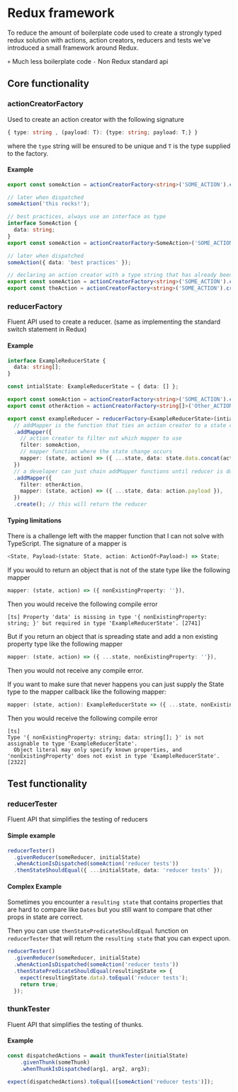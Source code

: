# Redux framework

To reduce the amount of boilerplate code used to create a strongly typed redux solution with actions, action creators, reducers and tests we've introduced a small framework around Redux.

`+` Much less boilerplate code
`-` Non Redux standard api

## Core functionality

### actionCreatorFactory

Used to create an action creator with the following signature

```typescript
{ type: string , (payload: T): {type: string; payload: T;} }
```

where the `type` string will be ensured to be unique and `T` is the type supplied to the factory.

#### Example

```typescript
export const someAction = actionCreatorFactory<string>('SOME_ACTION').create();

// later when dispatched
someAction('this rocks!');
```

```typescript
// best practices, always use an interface as type
interface SomeAction {
  data: string;
}
export const someAction = actionCreatorFactory<SomeAction>('SOME_ACTION').create();

// later when dispatched
someAction({ data: 'best practices' });
```

```typescript
// declaring an action creator with a type string that has already been defined will throw
export const someAction = actionCreatorFactory<string>('SOME_ACTION').create();
export const theAction = actionCreatorFactory<string>('SOME_ACTION').create(); // will throw
```

### reducerFactory

Fluent API used to create a reducer. (same as implementing the standard switch statement in Redux)

#### Example

```typescript
interface ExampleReducerState {
  data: string[];
}

const intialState: ExampleReducerState = { data: [] };

export const someAction = actionCreatorFactory<string>('SOME_ACTION').create();
export const otherAction = actionCreatorFactory<string[]>('Other_ACTION').create();

export const exampleReducer = reducerFactory<ExampleReducerState>(intialState)
  // addMapper is the function that ties an action creator to a state change
  .addMapper({
    // action creator to filter out which mapper to use
    filter: someAction,
    // mapper function where the state change occurs
    mapper: (state, action) => ({ ...state, data: state.data.concat(action.payload) }),
  })
  // a developer can just chain addMapper functions until reducer is done
  .addMapper({
    filter: otherAction,
    mapper: (state, action) => ({ ...state, data: action.payload }),
  })
  .create(); // this will return the reducer
```

#### Typing limitations

There is a challenge left with the mapper function that I can not solve with TypeScript. The signature of a mapper is

```typescript
<State, Payload>(state: State, action: ActionOf<Payload>) => State;
```

If you would to return an object that is not of the state type like the following mapper

```typescript
mapper: (state, action) => ({ nonExistingProperty: ''}),
```

Then you would receive the following compile error

```shell
[ts] Property 'data' is missing in type '{ nonExistingProperty: string; }' but required in type 'ExampleReducerState'. [2741]
```

But if you return an object that is spreading state and add a non existing property type like the following mapper

```typescript
mapper: (state, action) => ({ ...state, nonExistingProperty: ''}),
```

Then you would not receive any compile error.

If you want to make sure that never happens you can just supply the State type to the mapper callback like the following mapper:

```typescript
mapper: (state, action): ExampleReducerState => ({ ...state, nonExistingProperty: 'kalle' }),
```

Then you would receive the following compile error

```shell
[ts]
Type '{ nonExistingProperty: string; data: string[]; }' is not assignable to type 'ExampleReducerState'.
  Object literal may only specify known properties, and 'nonExistingProperty' does not exist in type 'ExampleReducerState'. [2322]
```

## Test functionality

### reducerTester

Fluent API that simplifies the testing of reducers

#### Simple example

```typescript
reducerTester()
  .givenReducer(someReducer, initialState)
  .whenActionIsDispatched(someAction('reducer tests'))
  .thenStateShouldEqual({ ...initialState, data: 'reducer tests' });
```

#### Complex Example
Sometimes you encounter a `resulting state` that contains properties that are hard to compare like `Dates` but you still 
want to compare that other props in state are correct.

Then you can use `thenStatePredicateShouldEqual` function on `reducerTester` that will return the `resulting state` that
you can expect upon.

```typescript
reducerTester()
  .givenReducer(someReducer, initialState)
  .whenActionIsDispatched(someAction('reducer tests'))
  .thenStatePredicateShouldEqual(resultingState => {
    expect(resultingState.data).toEqual('reducer tests');
    return true;  
  });
```

### thunkTester

Fluent API that simplifies the testing of thunks.

#### Example

```typescript
const dispatchedActions = await thunkTester(initialState)
    .givenThunk(someThunk)
    .whenThunkIsDispatched(arg1, arg2, arg3);

expect(dispatchedActions).toEqual([someAction('reducer tests')]);
```
